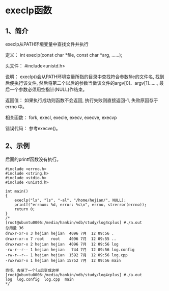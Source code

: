 # execlp函数

## 1、简介
execlp从PATH环境变量中查找文件并执行

定义：
int execlp(const char *file, const char *arg, ……);

头文件：
#include<unistd.h>

说明：
execlp()会从PATH环境变量所指的目录中查找符合参数file的文件名, 找到后便执行该文件, 然后将第二个以后的参数当做该文件的argv[0]、argv[1]……, 最后一个参数必须用空指针(NULL)作结束。

返回值：
如果执行成功则函数不会返回, 执行失败则直接返回-1, 失败原因存于errno 中。

相关函数：
fork, execl, execle, execv, execve, execvp

错误代码：
参考execve()。

## 2、示例
后面的printf函数没有执行。
```
#include <errno.h>
#include <string.h>
#include <stdio.h>
#include <unistd.h>

int main()
{
    execlp("ls", "ls", "-al", "/home/hejian/", NULL);
    printf("errnum: %d, error: %s\n", errno, strerror(errno));
    return 0;
}
/*
[root@ubuntu0006:/media/hankin/vdb/study/log4cplus] #./a.out
总用量 36
drwxr-xr-x 3 hejian hejian  4096 7月  12 09:56 .
drwxr-xr-x 7 root   root    4096 7月  12 09:55 ..
drwxrwxr-x 2 hejian hejian  4096 7月  12 09:56 log
-rw-r--r-- 1 hejian hejian   744 7月  12 09:56 log.config
-rw-r--r-- 1 hejian hejian  1592 7月  12 09:56 log.cpp
-rwxrwxr-x 1 hejian hejian 15752 7月  12 09:56 main

奇怪，去掉了一个ls后变成这样
[root@ubuntu0006:/media/hankin/vdb/study/log4cplus] #./a.out
log  log.config  log.cpp  main
*/
```


